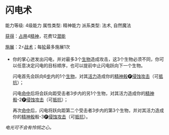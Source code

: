 # 闪电术

能力等级: 4级能力
属性类型: 精神能力
派系类型: 法术, 自然魔法

<aside>

[获得](https://www.notion.so/1b3d619a067b8027ba38e2c1caf9d84b?pvs=21)：[占用](https://www.notion.so/1b3d619a067b8028a794de6ceed96ec0?pvs=21)4[精神](https://www.notion.so/1b3d619a067b800a8da5d96dd60be2b1?pvs=21)，花费12[潜能](https://www.notion.so/1b3d619a067b80c2bdb4c721adc30021?pvs=21)

</aside>

<aside>

[施展](https://www.notion.so/1b3d619a067b80f38dccf027f026b32f?pvs=21)：2⚡️[战术](https://www.notion.so/1b3d619a067b8051b6eaffd160aee01c?pvs=21)；每[轮](https://www.notion.so/1b3d619a067b80aeb62df5a99bfb8a82?pvs=21)最多施展1次

- 你的掌心迸发出闪电，并对最多3个[生物](https://www.notion.so/1b3d619a067b80d0bbe1d113bf20ff1f?pvs=21)造成攻击，这3个生物必须不同，你可以任意决定闪电的目标顺序，也可以提前中止闪电跃向下一个生物。
    
    闪电首先会跃向6[步](https://www.notion.so/1b3d619a067b800fb1cfe9f0ef45b9ef?pvs=21)内的1个[生物](https://www.notion.so/1b3d619a067b80d0bbe1d113bf20ff1f?pvs=21)，对其[活力](https://www.notion.so/1b3d619a067b805391c0d92f6a9c2e06?pvs=21)造成你的[精神骰](https://www.notion.so/1b3d619a067b80a8a9ffef3e0057db9d?pvs=21)🅟[侵蚀攻击](https://www.notion.so/1b4d619a067b80658956f8f0545547a9?pvs=21)（可[抵抗](https://www.notion.so/1b4d619a067b807e9a6ec46573f668fb?pvs=21)）；
    
    闪电[命中](https://www.notion.so/1b4d619a067b805b9ae6f266211ce9d3?pvs=21)后将会跃向距受击者3步内的另1个生物，对其活力造成你的[精神骰](https://www.notion.so/1b3d619a067b80a8a9ffef3e0057db9d?pvs=21)-2🅟[侵蚀攻击](https://www.notion.so/1b4d619a067b80658956f8f0545547a9?pvs=21)（可[抵抗](https://www.notion.so/1b4d619a067b807e9a6ec46573f668fb?pvs=21)）；
    
    再次[命中](https://www.notion.so/1b4d619a067b805b9ae6f266211ce9d3?pvs=21)后，闪电将跃向距第二个受击者3步内的第3个生物，并对其活力造成你的[精神骰](https://www.notion.so/1b3d619a067b80a8a9ffef3e0057db9d?pvs=21)骰-3🅟[侵蚀攻击](https://www.notion.so/1b4d619a067b80658956f8f0545547a9?pvs=21)（可[抵抗](https://www.notion.so/1b4d619a067b807e9a6ec46573f668fb?pvs=21)）。
    
</aside>

*电光可不会有怜悯之心。*